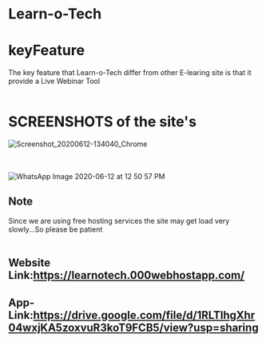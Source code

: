 # Learn-o-Tech

# keyFeature
The key feature that Learn-o-Tech differ from other E-learing site is that it provide a Live Webinar Tool</br></br>

# SCREENSHOTS of the site's
![Screenshot_20200612-134040_Chrome](https://user-images.githubusercontent.com/64969007/84493088-d0827700-acc4-11ea-9319-3b166a8c3800.jpg)

</br></br>
![WhatsApp Image 2020-06-12 at 12 50 57 PM](https://user-images.githubusercontent.com/64969007/84493774-fceac300-acc5-11ea-8828-ce7a4c1c7f5f.jpeg)


## Note
Since we are using free hosting services the site may get load very slowly...So please be patient
</br></br>

## Website Link:https://learnotech.000webhostapp.com/

## App-Link:https://drive.google.com/file/d/1RLTlhgXhr04wxjKA5zoxvuR3koT9FCB5/view?usp=sharing

